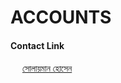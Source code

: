 # ACCOUNTS
#### Contact Link
<img src="https://i.imgur.com/N5bEvsB.png" width="15"> [সোলায়মান হোসেন](https://facebook.com/solimanhossains/)<br>
